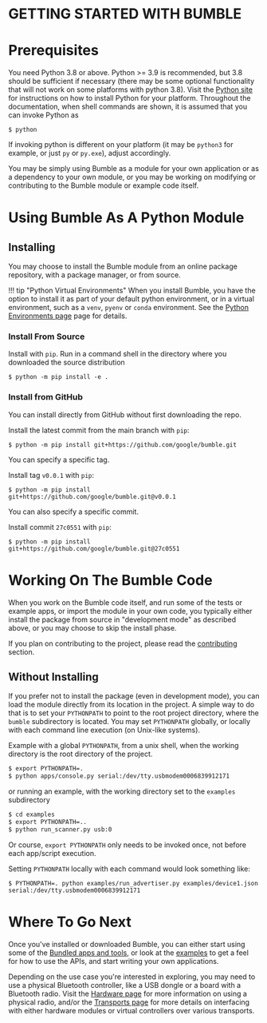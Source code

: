 GETTING STARTED WITH BUMBLE
===========================

# Prerequisites

You need Python 3.8 or above. Python >= 3.9 is recommended, but 3.8 should be sufficient if
necessary (there may be some optional functionality that will not work on some platforms with
python 3.8).
Visit the [Python site](https://www.python.org/) for instructions on how to install Python
for your platform.
Throughout the documentation, when shell commands are shown, it is assumed that you can
invoke Python as
```
$ python
```
If invoking python is different on your platform (it may be `python3` for example, or just `py` or `py.exe`),
adjust accordingly.

You may be simply using Bumble as a module for your own application or as a dependency to your own
module, or you may be working on modifying or contributing to the Bumble module or example code
itself.

# Using Bumble As A Python Module

## Installing

You may choose to install the Bumble module from an online package repository, with a package
manager, or from source.

!!! tip "Python Virtual Environments"
    When you install Bumble, you have the option to install it as part of your default
    python environment, or in a virtual environment, such as a `venv`, `pyenv` or `conda` environment.
    See the [Python Environments page](development/python_environments.md) page for details.

### Install From Source

Install with `pip`. Run in a command shell in the directory where you downloaded the source
distribution
```
$ python -m pip install -e .
```

### Install from GitHub

You can install directly from GitHub without first downloading the repo.

Install the latest commit from the main branch with `pip`:
```
$ python -m pip install git+https://github.com/google/bumble.git
```

You can specify a specific tag.

Install tag `v0.0.1` with `pip`:
```
$ python -m pip install git+https://github.com/google/bumble.git@v0.0.1
```

You can also specify a specific commit.

Install commit `27c0551` with `pip`:
```
$ python -m pip install git+https://github.com/google/bumble.git@27c0551
```

# Working On The Bumble Code
When you work on the Bumble code itself, and run some of the tests or example apps, or import the
module in your own code, you typically either install the package from source in "development mode" as described above, or you may choose to skip the install phase.

If you plan on contributing to the project, please read the [contributing](development/contributing.md) section.

## Without Installing
If you prefer not to install the package (even in development mode), you can load the module directly from its location in the project.
A simple way to do that is to set your `PYTHONPATH` to
point to the root project directory, where the `bumble` subdirectory is located. You may set
`PYTHONPATH` globally, or locally with each command line execution (on Unix-like systems).

Example with a global `PYTHONPATH`, from a unix shell, when the working directory is the root
directory of the project.

```bash
$ export PYTHONPATH=.
$ python apps/console.py serial:/dev/tty.usbmodem0006839912171
```

or running an example, with the working directory set to the `examples` subdirectory
```bash
$ cd examples
$ export PYTHONPATH=..
$ python run_scanner.py usb:0
```

Or course, `export PYTHONPATH` only needs to be invoked once, not before each app/script execution.

Setting `PYTHONPATH` locally with each command would look something like:
```
$ PYTHONPATH=. python examples/run_advertiser.py examples/device1.json serial:/dev/tty.usbmodem0006839912171
```

# Where To Go Next
Once you've installed or downloaded Bumble, you can either start using some of the
[Bundled apps and tools](apps_and_tools/index.md), or look at the [examples](examples/index.md)
to get a feel for how to use the APIs, and start writing your own applications.

Depending on the use case you're interested in exploring, you may need to use a physical Bluetooth
controller, like a USB dongle or a board with a Bluetooth radio. Visit the [Hardware page](hardware/index.md)
for more information on using a physical radio, and/or the [Transports page](transports/index.md) for more
details on interfacing with either hardware modules or virtual controllers over various transports.
